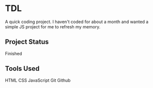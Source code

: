 # TDL

A quick coding project. I haven't coded for about a month and wanted a simple JS project for me to refresh my memory.

## Project Status

Finished

## Tools Used 

HTML
CSS
JavaScript
Git
Github
